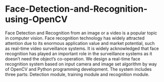 # Face-Detection-and-Recognition-using-OpenCV
Face Detection and Recognition from an image or a video is a popular topic in computer vision. Face recognition technology has widely attracted attention due to its enormous application value and market potential, such as real-time video surveillance systems. It is widely acknowledged that face recognition has played an important role in the surveillance systems as it doesn’t need the object’s co-operation. We design a real-time face recognition system based on input camera and image set algorithm by way of OpenCV and Python programming development. The system includes three parts: Detection module, training module and 
recognition module.
